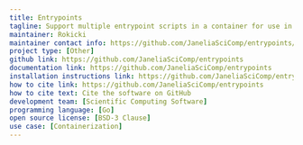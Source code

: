 ```yaml
---
title: Entrypoints
tagline: Support multiple entrypoint scripts in a container for use in containerized scientific tools.
maintainer: Rokicki
maintainer contact info: https://github.com/JaneliaSciComp/entrypoints/issues
project type: [Other]
github link: https://github.com/JaneliaSciComp/entrypoints
documentation link: https://github.com/JaneliaSciComp/entrypoints
installation instructions link: https://github.com/JaneliaSciComp/entrypoints?tab=readme-ov-file#installation
how to cite link: https://github.com/JaneliaSciComp/entrypoints
how to cite text: Cite the software on GitHub
development team: [Scientific Computing Software]
programming language: [Go]
open source license: [BSD-3 Clause]
use case: [Containerization]
---
```

